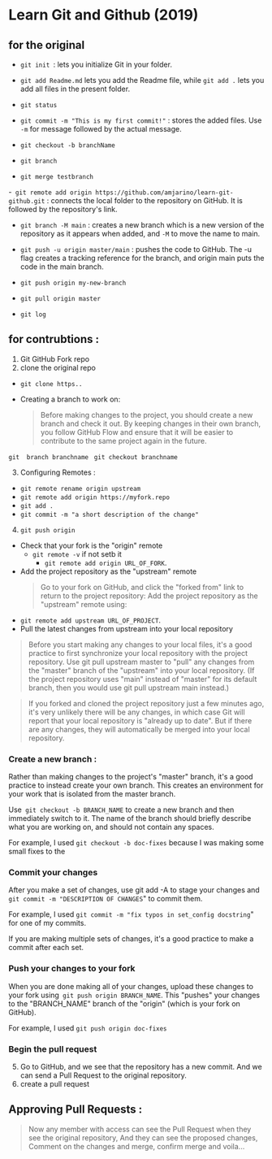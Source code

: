 # Learn Git and Github (2019)

## for the original

- `git init `: lets you initialize Git in your folder.

- `git add Readme.md` lets you add the Readme file, while `git add .` lets you add all files in the present folder.

- `git status`

- `git commit -m "This is my first commit!"` : stores the added files. Use `-m` for message followed by the actual message.

- `git checkout -b branchName`

- `git branch`
- `git merge testbranch`

-` git remote add origin https://github.com/amjarino/learn-git-github.git` : connects the local folder to the repository on GitHub. It is followed by the repository's link.

- `git branch -M main` : creates a new branch which is a new version of the repository as it appears when added, and `-M` to move the name to main.

- `git push -u origin master/main` : pushes the code to GitHub. The -u flag creates a tracking reference for the branch, and origin main puts the code in the main branch.
- `git push origin my-new-branch`

- `git pull origin master`
- `git log`

## for contrubtions :

1. Git GitHub Fork repo
2. clone the original repo

- `git clone https..`
- Creating a branch to work on:

  > Before making changes to the project, you should create a new branch and check it out. By keeping changes in their own branch, you follow GitHub Flow and ensure that it will be easier to contribute to the same project again in the future.

`git  branch branchname `
`git checkout branchname`

3. Configuring Remotes :

- `git remote rename origin upstream`
- `git remote add origin https://myfork.repo`
- `git add .`
- `git commit -m "a short description of the change"`

4. `git push origin`

- Check that your fork is the "origin" remote
  - `git remote -v`
    if not setb it
    - `git remote add origin URL_OF_FORK`.
- Add the project repository as the "upstream" remote
  > Go to your fork on GitHub, and click the "forked from" link to return to the project repository:
  > Add the project repository as the "upstream" remote using:
- `git remote add upstream URL_OF_PROJECT`.
- Pull the latest changes from upstream into your local repository

> Before you start making any changes to your local files, it's a good practice to first synchronize your local repository with the project repository. Use git pull upstream master to "pull" any changes from the "master" branch of the "upstream" into your local repository. (If the project repository uses "main" instead of "master" for its default branch, then you would use git pull upstream main instead.)

> If you forked and cloned the project repository just a few minutes ago, it's very unlikely there will be any changes, in which case Git will report that your local repository is "already up to date". But if there are any changes, they will automatically be merged into your local repository.

### Create a new branch :

Rather than making changes to the project's "master" branch, it's a good practice to instead create your own branch. This creates an environment for your work that is isolated from the master branch.

Use` git checkout -b BRANCH_NAME` to create a new branch and then immediately switch to it. The name of the branch should briefly describe what you are working on, and should not contain any spaces.

For example, I used `git checkout -b doc-fixes` because I was making some small fixes to the

### Commit your changes

After you make a set of changes, use git add -A to stage your changes and `git commit -m "DESCRIPTION OF CHANGES`" to commit them.

For example, I used `git commit -m "fix typos in set_config docstring`" for one of my commits.

If you are making multiple sets of changes, it's a good practice to make a commit after each set.

### Push your changes to your fork

When you are done making all of your changes, upload these changes to your fork using` git push origin BRANCH_NAME`. This "pushes" your changes to the "BRANCH_NAME" branch of the "origin" (which is your fork on GitHub).

For example, I used `git push origin doc-fixes`

### Begin the pull request

5. Go to GitHub, and we see that the repository has a new commit. And we can send a Pull Request to the original repository.
6. create a pull request

## Approving Pull Requests :

> Now any member with access can see the Pull Request when they see the original repository, And they can see the proposed changes, Comment on the changes and merge, confirm merge and voila...
